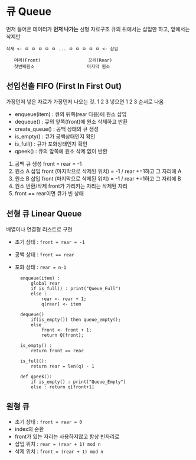 # 큐 Queue
먼저 들어온 데이터가 **먼저 나가는** 선형 자료구조
큐의 뒤에서는 삽입만 하고, 앞에서는 삭제만

    삭제 <- ㅁ ㅁ ㅁ ㅁ ㅁ ... ㅁ ㅁ ㅁ ㅁ ㅁ <- 삽입

       머리(Front)                  꼬리(Rear)
       첫번째원소                    마지막 원소

  
## 선입선출 FIFO (First In First Out)
가장먼저 넣은 자료가 가장먼저 나오는 것. 1 2 3 넣으면 1 2 3 순서로 나옴

- enqueue(item) : 큐의 뒤쪽(rear 다음)에 원소 삽입
- dequeue() : 큐의 앞쪽(front)에 원소 삭제하고 반환
- create_queue() : 공백 상태의 큐 생성
- is_empty() : 큐가 공백상태인지 확인
- is_full() : 큐가 포화상태인지 확인
- qpeek() : 큐의 앞쪽에 원소 삭제 없이 반환

1. 공백 큐 생성
front = rear = -1
2. 원소 A 삽입
front (마지막으로 삭제된 위치) = -1 / rear +=1하고 그 자리에 A
3. 원소 B 삽입
front (마지막으로 삭제된 위치) = -1 / rear +=1하고 그 자리에 B
4. 원소 반환/삭제
front가 가리키는 자리는 삭제된 자리
5. front == rear이면 큐가 빈 상태

## 선형 큐 Linear Queue
배열이나 연결형 리스트로 구현
- 초기 상태 : `front = rear = -1`
- 공백 상태 : `front == rear`
- 포화 상태 : `rear = n-1`

        enqueue(item) :
            global rear
            if is_full() : print("Queue_Full")
            else :
                rear <- rear + 1;
                q[rear] <- item

        dequeue()
            if(is_empty()) then queue_empty();
            else
                front <- front + 1;
                return Q[front];

        is_empty() :
            return front == rear

        is_full():
            return rear = len(q) - 1
        
        def qpeek():
            if is_empty() : print("Queue_Empty")
            else : return q[front+1]

## 원형 큐
- 초기 상태 : `front = rear = 0`
- index의 순환
- front가 있는 자리는 사용하지않고 항상 빈자리로
- 삽입 위치 : `rear = (rear + 1) mod n`
- 삭제 위치 : `front = (rear + 1) mod n`

